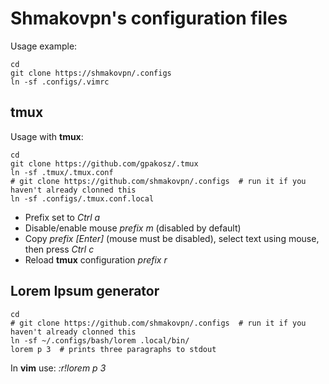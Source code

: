 # Shmakovpn's configuration files

Usage example:
```shell
cd
git clone https://shmakovpn/.configs
ln -sf .configs/.vimrc
```

## tmux
Usage with **tmux**:
```shell
cd
git clone https://github.com/gpakosz/.tmux
ln -sf .tmux/.tmux.conf
# git clone https://github.com/shmakovpn/.configs  # run it if you haven't already clonned this
ln -sf .configs/.tmux.conf.local
```

- Prefix set to *Ctrl a*
- Disable/enable mouse *prefix m* (disabled by default)
- Copy *prefix [Enter]* (mouse must be disabled), select text using mouse, then press *Ctrl c*
- Reload **tmux** configuration *prefix r*

## Lorem Ipsum generator
```shell
cd
# git clone https://github.com/shmakovpn/.configs  # run it if you haven't already clonned this
ln -sf ~/.configs/bash/lorem .local/bin/
lorem p 3  # prints three paragraphs to stdout
```
In **vim** use: *:r!lorem p 3*









